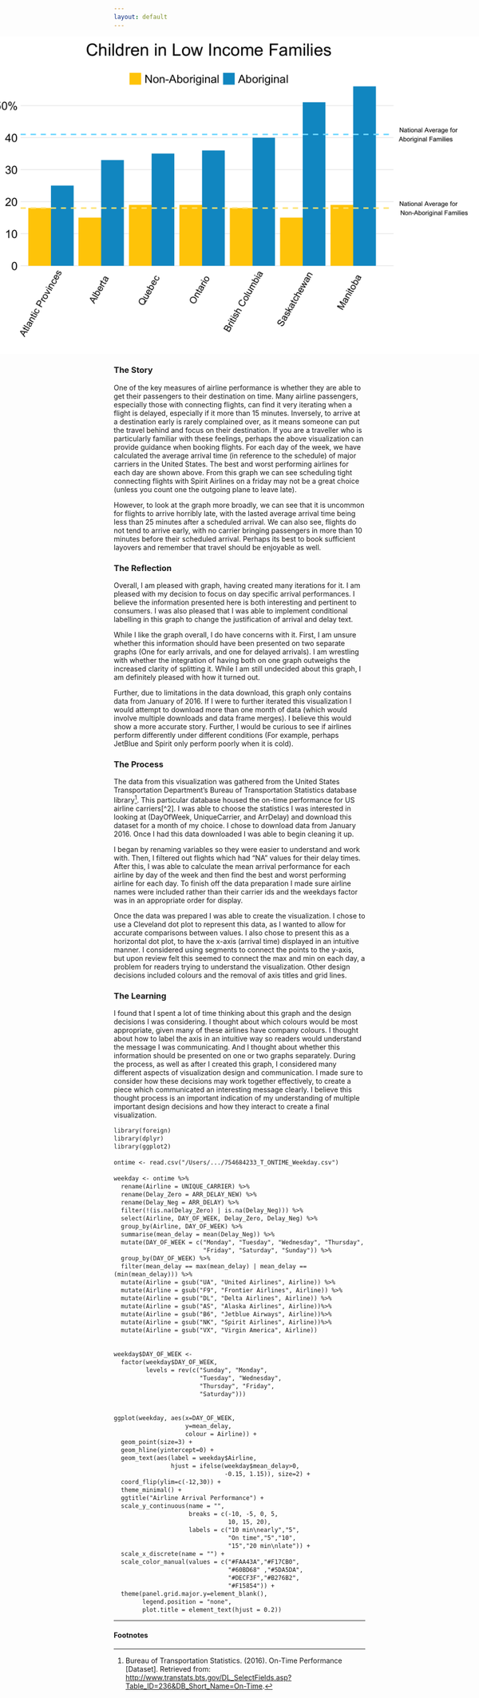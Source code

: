 ```yaml
---
layout: default
---
```



<img src="/images/Child_Poverty.png" alt="image" style = "max-width: 200%; margin-left: -50%" align = "center">

### The Story
One of the key measures of airline performance is whether they are able to get their passengers to their destination on time. Many airline passengers, especially those with connecting flights, can find it very iterating when a flight is delayed, especially if it more than 15 minutes. Inversely, to arrive at a destination early is rarely complained over, as it means someone can put the travel behind and focus on their destination. If you are a traveller who is particularly familiar with these feelings, perhaps the above visualization can provide guidance when booking flights. For each day of the week, we have calculated the average arrival time (in reference to the schedule) of major carriers in the United States. The best and worst performing airlines for each day are shown above. From this graph we can see scheduling tight connecting flights with Spirit Airlines on a friday may not be a great choice (unless you count one the outgoing plane to leave late). 

However, to look at the graph more broadly, we can see that it is uncommon for flights to arrive horribly late, with the lasted average arrival time being less than 25 minutes after a scheduled arrival. We can also see, flights do not tend to arrive early, with no carrier bringing passengers in more than 10 minutes before their scheduled arrival. Perhaps its best to book sufficient layovers and remember that travel should be enjoyable as well.


### The Reflection
Overall, I am pleased with graph, having created many iterations for it. I am pleased with my decision to focus on day specific arrival performances. I believe the information presented here is both interesting and pertinent to consumers. I was also pleased that I was able to implement conditional labelling in this graph to change the justification of arrival and delay text.

While I like the graph overall, I do have concerns with it. First, I am unsure whether this information should have been presented on two separate graphs (One for early arrivals, and one for delayed arrivals). I am wrestling with whether the integration of having both on one graph outweighs the increased clarity of splitting it. While I am still undecided about this graph, I am definitely pleased with how it turned out. 

Further, due to limitations in the data download, this graph only contains data from January of 2016. If I were to further iterated this visualization I would attempt to download more than one month of data (which would involve multiple downloads and data frame merges). I believe this would show a more accurate story. Further, I would be curious to see if airlines perform differently under different conditions (For example, perhaps JetBlue and Spirit only perform poorly when it is cold).

### The Process
The data from this visualization was gathered from the United States Transportation Department’s Bureau of Transportation Statistics database library[^1]. This particular database housed the on-time performance for US airline carriers[^2]. I was able to choose the statistics I was interested in looking at (DayOfWeek, UniqueCarrier, and ArrDelay) and download this dataset for a month of my choice. I chose to download data from January 2016. Once I had this data downloaded I was able to begin cleaning it up. 

I began by renaming variables so they were easier to understand and work with. Then, I filtered out flights which had “NA” values for their delay times. After this, I was able to calculate the mean arrival performance for each airline by day of the week and then find the best and worst performing airline for each day. To finish off the data preparation I made sure airline names were included rather than their carrier ids and the weekdays factor was in an appropriate order for display. 

Once the data was prepared I was able to create the visualization. I chose to use a Cleveland dot plot to represent this data, as I wanted to allow for accurate comparisons between values. I also chose to present this as a horizontal dot plot, to have the x-axis (arrival time) displayed in an intuitive manner. I considered using segments to connect the points to the y-axis, but upon review felt this seemed to connect the max and min on each day, a problem for readers trying to understand the visualization. Other design decisions included colours and the removal of axis titles and grid lines. 


### The Learning
I found that I spent a lot of time thinking about this graph and the design decisions I was considering. I thought about which colours would be most appropriate, given many of these airlines have company colours. I thought about how to label the axis in an intuitive way so readers would understand the message I was communicating. And I thought about whether this information should be presented on one or two graphs separately. During the process, as well as after I created this graph, I considered many different aspects of visualization design and communication. I made sure to consider how these decisions may work together effectively, to create a piece which communicated an interesting message clearly. I believe this thought process is an important indication of my understanding of multiple important design decisions and how they interact to create a final visualization. 



```
library(foreign)
library(dplyr)
library(ggplot2)

ontime <- read.csv("/Users/.../754684233_T_ONTIME_Weekday.csv")

weekday <- ontime %>%
  rename(Airline = UNIQUE_CARRIER) %>%
  rename(Delay_Zero = ARR_DELAY_NEW) %>%
  rename(Delay_Neg = ARR_DELAY) %>%
  filter(!(is.na(Delay_Zero) | is.na(Delay_Neg))) %>%
  select(Airline, DAY_OF_WEEK, Delay_Zero, Delay_Neg) %>%
  group_by(Airline, DAY_OF_WEEK) %>%
  summarise(mean_delay = mean(Delay_Neg)) %>%
  mutate(DAY_OF_WEEK = c("Monday", "Tuesday", "Wednesday", "Thursday", 
                         "Friday", "Saturday", "Sunday")) %>%
  group_by(DAY_OF_WEEK) %>%
  filter(mean_delay == max(mean_delay) | mean_delay == (min(mean_delay))) %>%
  mutate(Airline = gsub("UA", "United Airlines", Airline)) %>%
  mutate(Airline = gsub("F9", "Frontier Airlines", Airline)) %>%
  mutate(Airline = gsub("DL", "Delta Airlines", Airline)) %>%
  mutate(Airline = gsub("AS", "Alaska Airlines", Airline))%>%
  mutate(Airline = gsub("B6", "Jetblue Airways", Airline))%>%
  mutate(Airline = gsub("NK", "Spirit Airlines", Airline))%>%
  mutate(Airline = gsub("VX", "Virgin America", Airline))


weekday$DAY_OF_WEEK <- 
  factor(weekday$DAY_OF_WEEK, 
         levels = rev(c("Sunday", "Monday",
                        "Tuesday", "Wednesday", 
                        "Thursday", "Friday", 
                        "Saturday")))


ggplot(weekday, aes(x=DAY_OF_WEEK, 
                    y=mean_delay, 
                    colour = Airline)) +
  geom_point(size=3) + 
  geom_hline(yintercept=0) + 
  geom_text(aes(label = weekday$Airline, 
                hjust = ifelse(weekday$mean_delay>0, 
                               -0.15, 1.15)), size=2) + 
  coord_flip(ylim=c(-12,30)) + 
  theme_minimal() + 
  ggtitle("Airline Arrival Performance") + 
  scale_y_continuous(name = "", 
                     breaks = c(-10, -5, 0, 5, 
                                10, 15, 20), 
                     labels = c("10 min\nearly","5",
                                "On time","5","10",
                                "15","20 min\nlate")) + 
  scale_x_discrete(name = "") + 
  scale_color_manual(values = c("#FAA43A","#F17CB0",
                                "#60BD68" ,"#5DA5DA",
                                "#DECF3F","#B276B2",
                                "#F15854")) +
  theme(panel.grid.major.y=element_blank(), 
        legend.position = "none", 
        plot.title = element_text(hjust = 0.2))
```

<hr>

#### Footnotes
[^1]: Bureau of Transportation Statistics. (2016). On-Time Performance [Dataset]. Retrieved from:
http://www.transtats.bts.gov/DL_SelectFields.asp?Table_ID=236&DB_Short_Name=On-Time. 